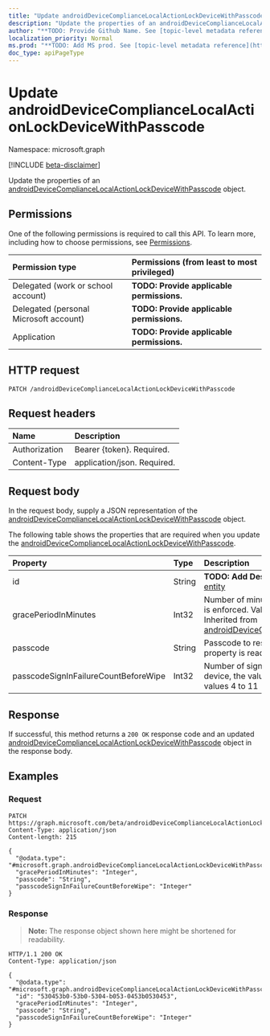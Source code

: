 ```yaml
---
title: "Update androidDeviceComplianceLocalActionLockDeviceWithPasscode"
description: "Update the properties of an androidDeviceComplianceLocalActionLockDeviceWithPasscode object."
author: "**TODO: Provide Github Name. See [topic-level metadata reference](https://msgo.azurewebsites.net/add/document/guidelines/metadata.html#topic-level-metadata)**"
localization_priority: Normal
ms.prod: "**TODO: Add MS prod. See [topic-level metadata reference](https://msgo.azurewebsites.net/add/document/guidelines/metadata.html#topic-level-metadata)**"
doc_type: apiPageType
---
```


# Update androidDeviceComplianceLocalActionLockDeviceWithPasscode
Namespace: microsoft.graph

[!INCLUDE [beta-disclaimer](../../includes/beta-disclaimer.md)]

Update the properties of an [androidDeviceComplianceLocalActionLockDeviceWithPasscode](../resources/androiddevicecompliancelocalactionlockdevicewithpasscode.md) object.

## Permissions
One of the following permissions is required to call this API. To learn more, including how to choose permissions, see [Permissions](/graph/permissions-reference).

|Permission type|Permissions (from least to most privileged)|
|:---|:---|
|Delegated (work or school account)|**TODO: Provide applicable permissions.**|
|Delegated (personal Microsoft account)|**TODO: Provide applicable permissions.**|
|Application|**TODO: Provide applicable permissions.**|

## HTTP request

<!-- {
  "blockType": "ignored"
}
-->
``` http
PATCH /androidDeviceComplianceLocalActionLockDeviceWithPasscode
```

## Request headers
|Name|Description|
|:---|:---|
|Authorization|Bearer {token}. Required.|
|Content-Type|application/json. Required.|

## Request body
In the request body, supply a JSON representation of the [androidDeviceComplianceLocalActionLockDeviceWithPasscode](../resources/androiddevicecompliancelocalactionlockdevicewithpasscode.md) object.

The following table shows the properties that are required when you update the [androidDeviceComplianceLocalActionLockDeviceWithPasscode](../resources/androiddevicecompliancelocalactionlockdevicewithpasscode.md).

|Property|Type|Description|
|:---|:---|:---|
|id|String|**TODO: Add Description** Inherited from [entity](../resources/entity.md)|
|gracePeriodInMinutes|Int32|Number of minutes to wait till a local action is enforced. Valid values 0 to 2147483647 Inherited from [androidDeviceComplianceLocalActionBase](../resources/androiddevicecompliancelocalactionbase.md)|
|passcode|String|Passcode to reset to Android device. This property is read-only.|
|passcodeSignInFailureCountBeforeWipe|Int32|Number of sign in failures before wiping device, the value can be 4-11. Valid values 4 to 11|



## Response

If successful, this method returns a `200 OK` response code and an updated [androidDeviceComplianceLocalActionLockDeviceWithPasscode](../resources/androiddevicecompliancelocalactionlockdevicewithpasscode.md) object in the response body.

## Examples

### Request
<!-- {
  "blockType": "request",
  "name": "update_androiddevicecompliancelocalactionlockdevicewithpasscode"
}
-->
``` http
PATCH https://graph.microsoft.com/beta/androidDeviceComplianceLocalActionLockDeviceWithPasscode
Content-Type: application/json
Content-length: 215

{
  "@odata.type": "#microsoft.graph.androidDeviceComplianceLocalActionLockDeviceWithPasscode",
  "gracePeriodInMinutes": "Integer",
  "passcode": "String",
  "passcodeSignInFailureCountBeforeWipe": "Integer"
}
```


### Response
>**Note:** The response object shown here might be shortened for readability.
<!-- {
  "blockType": "response",
  "truncated": true
}
-->
``` http
HTTP/1.1 200 OK
Content-Type: application/json

{
  "@odata.type": "#microsoft.graph.androidDeviceComplianceLocalActionLockDeviceWithPasscode",
  "id": "530453b0-53b0-5304-b053-0453b0530453",
  "gracePeriodInMinutes": "Integer",
  "passcode": "String",
  "passcodeSignInFailureCountBeforeWipe": "Integer"
}
```

